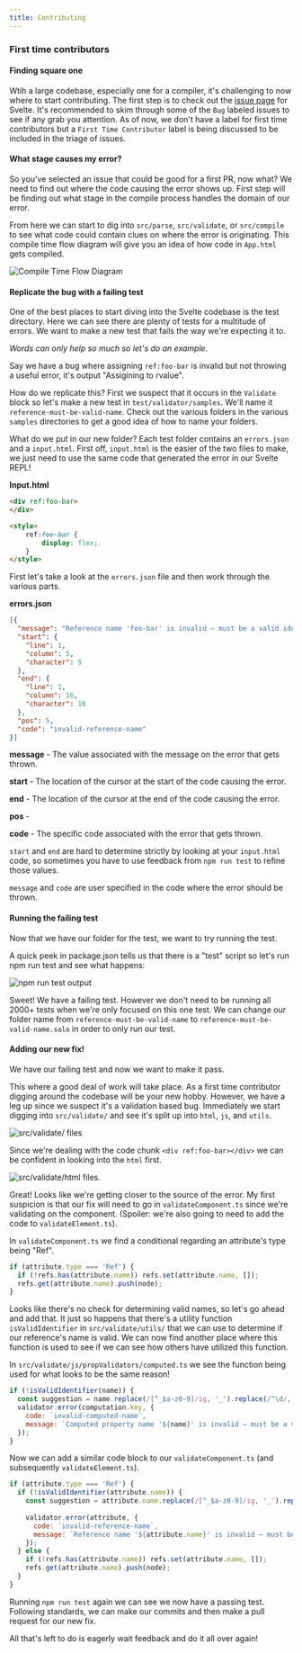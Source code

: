 ```yaml
---
title: Contributing
---
```


### First time contributors

#### Finding square one

Wtih a large codebase, especially one for a compiler, it's challenging to now where to start contributing. The first step is to check out the [issue page](https://github.com/sveltejs/svelte/issues) for Svelte. It's recommended to skim through some of the `Bug` labeled issues to see if any grab you attention. As of now, we don't have a label for first time contributors but a `First Time Contributor` label is being discussed to be included in the triage of issues.

#### What stage causes my error?

So you've selected an issue that could be good for a first PR, now what? We need to find out where the code causing the error shows up. First step will be finding out what stage in the compile process handles the domain of our error.

From here we can start to dig into `src/parse`, `src/validate`, or `src/compile` to see what code could contain clues on where the error is originating. This compile time flow diagram will give you an idea of how code in `App.html` gets compiled.

![Compile Time Flow Diagram](../../assets/images/svelte_compile_flow_diagram.svg)

#### Replicate the bug with a failing test

One of the best places to start diving into the Svelte codebase is the test directory. Here we can see there are plenty of tests for a multitude of errors. We want to make a new test that fails the way we're expecting it to. 

*Words can only help so much so let's do an example.*

Say we have a bug where assigning `ref:foo-bar` is invalid but not throwing a useful error, it's output "Assigining to rvalue".

How do we replicate this? First we suspect that it occurs in the `Validate` block so let's make a new test in `test/validator/samples`. We'll name it `reference-must-be-valid-name`. Check out the various folders in the various `samples` directories to get a good idea of how to name your folders. 

What do we put in our new folder? Each test folder contains an `errors.json` and a `input.html`. First off, `input.html` is the easier of the two files to make, we just need to use the same code that generated the error in our Svelte REPL!

**Input.html**
```html
<div ref:foo-bar>
</div>

<style>
	ref:foo-bar {
		display: flex;
	}
</style>
```

First let's take a look at the `errors.json` file and then work through the various parts.

**errors.json**
```json
[{
  "message": "Reference name 'foo-bar' is invalid — must be a valid identifier such as foo_bar",
  "start": {
    "line": 1,
    "column": 5,
    "character": 5 
  },
  "end": {
    "line": 1,
    "column": 16,
    "character": 16
  },
  "pos": 5,
  "code": "invalid-reference-name"
}]
```

**message** - The value associated with the message on the error that gets thrown.

**start** - The location of the cursor at the start of the code causing the error. 

**end** - The location of the cursor at the end of the code causing the error.

**pos** - 

**code** - The specific code associated with the error that gets thrown.

`start` and `end` are hard to determine strictly by looking at your `input.html` code, so sometimes you have to use feedback from `npm run test` to refine those values.

`message` and `code` are user specified in the code where the error should be thrown.

#### Running the failing test

Now that we have our folder for the test, we want to try running the test.

A quick peek in package.json tells us that there is a "test" script so let's run npm run test and
see what happens:

![npm run test output](../../assets/images/svelte_npm_run_test_output.png)

Sweet! We have a failing test. However we don't need to be running all 2000+ tests when we're only focused on this one test. We can change our folder name from `reference-must-be-valid-name` to `reference-must-be-valid-name.solo` in order to only run our test.

#### Adding our new fix!

We have our failing test and now we want to make it pass.

This where a good deal of work will take place. As a first time contributor digging around the codebase will be your new hobby. However, we have a leg up since we suspect it's a validation based bug. Immediately we start digging into `src/validate/` and see it's split up into `html`, `js`, and `utils`.

![src/validate/ files](../../assets/images/svelte_src_validate_files.png)

Since we're dealing with the code chunk `<div ref:foo-bar></div>` we can be confident in looking into the `html` first.

![src/validate/html files](../../assets/images/svelte_src_validate_html.png).

Great! Looks like we're getting closer to the source of the error. My first suspicion is that our fix will need to go in `validateComponent.ts` since we're validating on the component. (Spoiler: we're also going to need to add the code to `validateElement.ts`).

In `validateComponent.ts` we find a conditional regarding an attribute's type being "Ref". 

```js
if (attribute.type === 'Ref') {
  if (!refs.has(attribute.name)) refs.set(attribute.name, []);
  refs.get(attribute.name).push(node);
}
```

Looks like there's no check for determining valid names, so let's go ahead and add that. It just so happens that there's a utility function `isValidIdentifier` in `src/validate/utils/` that we can use to determine if our reference's name is valid. We can now find another place where this function is used to see if we can see how others have utilized this function.

In `src/validate/js/propValidators/computed.ts` we see the function being used for what looks to be the same reason! 


```js
if (!isValidIdentifier(name)) {
  const suggestion = name.replace(/[^_$a-z0-9]/ig, '_').replace(/^\d/, '_$&');
  validator.error(computation.key, {
    code: `invalid-computed-name`,
    message: `Computed property name '${name}' is invalid — must be a valid identifier such as ${suggestion}`
  });
}
```

Now we can add a similar code block to our `validateComponent.ts` (and subsequently `validateElement.ts`).

```js
if (attribute.type === 'Ref') {
  if (!isValidIdentifier(attribute.name)) {
    const suggestion = attribute.name.replace(/[^_$a-z0-9]/ig, '_').replace(/^\d/, '_$&');
    
    validator.error(attribute, {
      code: `invalid-reference-name`,
      message: `Reference name '${attribute.name}' is invalid — must be a valid identifier such as ${suggestion}`
    });	
  } else {
    if (!refs.has(attribute.name)) refs.set(attribute.name, []);
    refs.get(attribute.name).push(node);
  }
}
```

Running `npm run test` again we can see we now have a passing test. Following standards, we can make our commits and then make a pull request for our new fix.

All that's left to do is eagerly wait feedback and do it all over again!